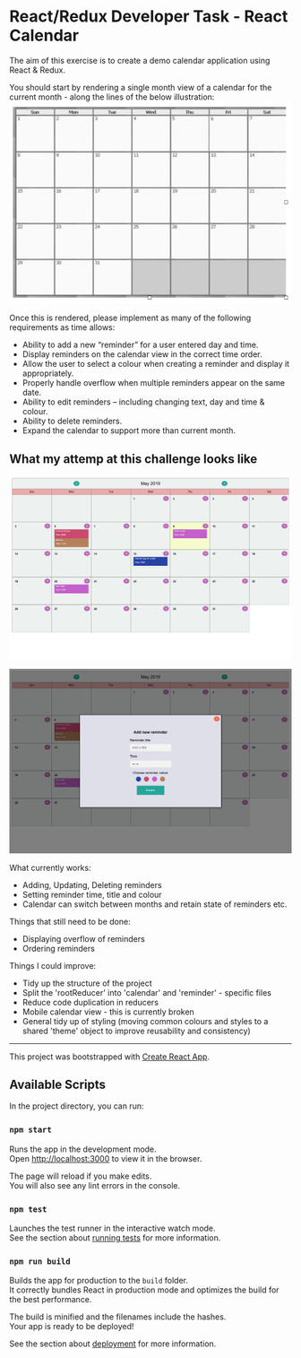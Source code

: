 # React/Redux Developer Task - React Calendar

The aim of this exercise is to create a demo calendar application using React & Redux.

You should start by rendering a single month view of a calendar for the current month - along the lines of the below illustration:
![Calendar design](assets/react-calendar-dev-test.png)

Once this is rendered, please implement as many of the following requirements as time allows:

- Ability to add a new “reminder” for a user entered day and time.
- Display reminders on the calendar view in the correct time order.
- Allow the user to select a colour when creating a reminder and display it appropriately.
- Properly handle overflow when multiple reminders appear on the same date.
- Ability to edit reminders – including changing text, day and time & colour.
- Ability to delete reminders.
- Expand the calendar to support more than current month.

## What my attemp at this challenge looks like

![My attemp 1](assets/my-attempt1.png)

![My attemp 2](assets/my-attempt2.png)

What currently works:

- Adding, Updating, Deleting reminders
- Setting reminder time, title and colour
- Calendar can switch between months and retain state of reminders etc.

Things that still need to be done:

- Displaying overflow of reminders
- Ordering reminders

Things I could improve:

- Tidy up the structure of the project
- Split the 'rootReducer' into 'calendar' and 'reminder' - specific files
- Reduce code duplication in reducers
- Mobile calendar view - this is currently broken
- General tidy up of styling (moving common colours and styles to a shared 'theme' object to improve reusability and consistency)

---

This project was bootstrapped with [Create React App](https://github.com/facebook/create-react-app).

## Available Scripts

In the project directory, you can run:

### `npm start`

Runs the app in the development mode.<br>
Open [http://localhost:3000](http://localhost:3000) to view it in the browser.

The page will reload if you make edits.<br>
You will also see any lint errors in the console.

### `npm test`

Launches the test runner in the interactive watch mode.<br>
See the section about [running tests](https://facebook.github.io/create-react-app/docs/running-tests) for more information.

### `npm run build`

Builds the app for production to the `build` folder.<br>
It correctly bundles React in production mode and optimizes the build for the best performance.

The build is minified and the filenames include the hashes.<br>
Your app is ready to be deployed!

See the section about [deployment](https://facebook.github.io/create-react-app/docs/deployment) for more information.
